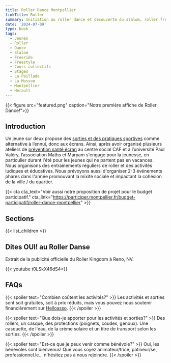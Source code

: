 ```yaml
---
title: Roller Dance Montpellier
linkTitle: Roller
summary: Initiation au roller dance et découverte du slalom, roller freeride, roller freestyle à Montpellier.
date: '2024-07-09'
type: book
tags:
  - Jeunes
  - Roller
  - Dance
  - Slalom
  - Freeride
  - Freestyle
  - Cours collectifs
  - Stages
  - La Paillade
  - La Mosson
  - Montpellier
  - Hérault
---
```


{{< figure src="featured.png" caption="Notre première affiche de Roller Dance!">}}

## Introduction
Un jeune sur deux propose des [sorties et des pratiques sportives](https://www.mathsetmaryam.fr/u/Temoignages-reseaux-sociaux-Montpellier-juin-2023.pdf) comme alternative à l’ennui, donc aux écrans. Ainsi, après avoir organisé plusieurs ateliers de [prévention santé écran](https://www.mathsetmaryam.fr/c/numerique-ecologie/prevention-sante-ecrans/) au centre social CAF et à l’université Paul Valéry, l’association Maths et Maryam s'engage pour la jeunesse, en particulier durant l'été pour les jeunes qui ne partent pas en vacances. Nous organisons des entrainements réguliers de roller et des activités ludiques et éducatives. Nous prévoyons aussi d'organiser 2-3 événements phares dans l'année promouvant la mixité sociale et impactant la cohésion de la ville / du quartier.

{{< cta cta_text="Voir aussi notre proposition de projet pour le budget participatif." cta_link="https://participer.montpellier.fr/budget-participatif/roller-dance-montpellier" >}}

## Sections

{{< list_children >}}

## Dites OUI! au Roller Danse

Extrait de la publicité officielle du Roller Kingdom à Reno, NV.

{{< youtube t0LSkX46dS4>}}

## FAQs

{{< spoiler text="Combien coûtent les activités?" >}}
Les activités et sorties sont soit gratuites, soit à prix réduits, mais vous pouvez nous soutenir financièrement sur [Helloasso](https://www.helloasso.com/associations/maths-et-maryam/formulaires/1).
{{< /spoiler >}}

{{< spoiler text="Que dois-je apporter pour les activités et sorties?" >}}
Des rollers, un casque, des protections (poignets, coudes, genoux).
Une casquette, de l'eau, de la crème solaire et un titre de transport selon les sorties.
{{< /spoiler >}}

{{< spoiler text="Est-ce que je peux venir comme bénévole?" >}}
Oui, les bénévoles sont bienvenus! Que vous soyez animateur/trice, patineur/se, professionnel.le... n'hésitez pas à nous rejoindre. 
{{< /spoiler >}}

